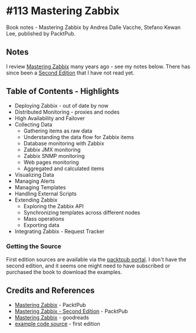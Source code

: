 # #113 Mastering Zabbix

Book notes - Mastering Zabbix by Andrea Dalle Vacche, Stefano Kewan Lee, published by PacktPub.

## Notes

I review [Mastering Zabbix](https://subscription.packtpub.com/book/networking_and_servers/9781783283491) many years ago - see my notes below.
There has since been a [Second Edition](https://subscription.packtpub.com/book/networking-and-servers/9781785289262) that I have not read yet.

## Table of Contents - Highlights

* Deploying Zabbix - out of date by now
* Distributed Monitoring - proxies and nodes
* High Availability and Failover
* Collecting Data
  * Gathering items as raw data
  * Understanding the data flow for Zabbix items
  * Database monitoring with Zabbix
  * Zabbix JMX monitoring
  * Zabbix SNMP monitoring
  * Web pages monitoring
  * Aggregated and calculated items
* Visualizing Data
* Managing Alerts
* Managing Templates
* Handling External Scripts
* Extending Zabbix
  * Exploring the Zabbix API
  * Synchronizing templates across different nodes
  * Mass operations
  * Exporting data
* Integrating Zabbix - Request Tracker

### Getting the Source

First edition sources are available via the [packtpub portal](https://account.packtpub.com/getfile/9781783283491/code).
I don't have the second edition, and it seems one might need to have subscribed or purchased the book to download
the examples.

## Credits and References

* [Mastering Zabbix](https://subscription.packtpub.com/book/networking_and_servers/9781783283491) - PacktPub
* [Mastering Zabbix - Second Edition](https://subscription.packtpub.com/book/networking-and-servers/9781785289262) - PacktPub
* [Mastering Zabbix](https://www.goodreads.com/book/show/20370258-mastering-zabbix) - goodreads
* [example code source](https://account.packtpub.com/getfile/9781783283491/code) - first edition

